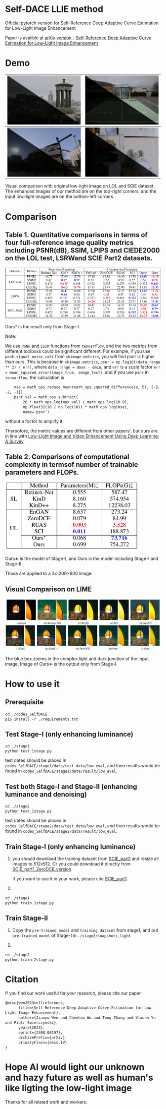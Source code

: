 # Self-DACE LLIE method
Official pytorch version for Self-Reference Deep Adaptive Curve Estimation for Low-Light Image Enhancement

Paper is avalible at [arXiv version - Self-Reference Deep Adaptive Curve Estimation for Low-Light Image Enhancement](https://arxiv.org/pdf/2308.08197.pdf)

# Demo
![demo_1](demo4git/demo1.png) | ![demo_2](demo4git/demo2.png) 
---|---
![demo_3](demo4git/demo3.png) | ![demo_4](demo4git/demo4.png) 

Visual comparison with original low-light image
on LOL and SCIE dataset. The enhanced images of our
method are on the top-right corners, and the input low-light
images are on the bottom-left corners.

# Comparison
## Table 1. Quantitative comparisons in terms of four full-reference image quality metrics including PSNR(dB), SSIM, LPIPS and CIEDE2000 on the LOL test, LSRWand SCIE Part2 datasets.
![metrics](demo4git/com1.png) 

Ours* is the result only from Stage-I.

Note: 

We use `PSNR` and `SSIM` functions from `tenosrflow`, and the two metrics from different toolboxs could be significant different.
For example, if you use `peak_signal_noise_rati` from `skimage.metrics`, you will find psnr is higher than ours. 
This is because in `skimage.metrics`, `psnr = np.log10((data_range ** 2) / err)`, where `data_range = dmax - dmin`, and `err` is a scale factor `err = mean_squared_error(image_true, image_test)`,
and if you use `psnr` in `tensorflow`, the calculation is 
```
    mse = math_ops.reduce_mean(math_ops.squared_difference(a, b), [-3, -2, -1])
    psnr_val = math_ops.subtract(
        20 * math_ops.log(max_val) / math_ops.log(10.0),
        np.float32(10 / np.log(10)) * math_ops.log(mse),
        name='psnr')
```
without a foctor to amplify it.

Thereofore, the metric values are different from other papers', but ours are in line with [Low-Light Image and Video Enhancement Using Deep Learning: A Survey](https://github.com/Li-Chongyi/Lighting-the-Darkness-in-the-Deep-Learning-Era-Open).

## Table 2. Comparisons of computational complexity in termsof number of trainable parameters and FLOPs.
![size](demo4git/com2.png) 

Ours∗ is the model of Stage-I, and Ours is the model including Stage-I and Stage-II.

Those are applied to a 3x1200×900 image.

## Visual Comparison on LIME
![vscom](demo4git/visual.png)

The blue box zooms in the complex light and dark junction of the input image.
Image of Ours∗ is the output only from Stage-I.

# How to use it
## Prerequisite
```
cd ./codes_SelfDACE
pip install -r ./requirements.txt
```

## Test Stage-I (only enhancing luminance)
```
cd ./stage1
python test_1stage.py
```
test dates should be placed in `codes_SelfDACE/stage1/data/test_data/low_eval`,
and then results would be found in `codes_SelfDACE/stage1/data/result/low_eval`.

## Test both Stage-I and Stage-II (enhancing luminance and denoising)
```
cd ./stage2
python test_1stage.py
```
test dates should be placed in `codes_SelfDACE/stage2/data/test_data/low_eval`,
and then results would be found in `codes_SelfDACE/stage2/data/result/low_eval`.

## Train Stage-I (only enhancing luminance)
1. you should download the training dataset from [SCIE_part1](https://github.com/csjcai/SICE) and resize all images to 512x512.
   Or you could download it directly from [SCIE_part1_ZeroDCE_version](https://github.com/Developer-Zer0/ZeroDCE).

   If you want to use it in your work, please cite [SCIE_part1](https://github.com/csjcai/SICE).

3.
```
cd ./stage1
python train_1stage.py
```

## Train Stage-II

1. Copy the `pre-trained model` and `training dataset` from stage1, and put `pre-trained model` of Stage-I in `./stage2/snapshots_light`

2. 
```
cd ./stage2
python train_2stage.py
```

# Citation
If you find our work useful for your research, please cite our paper
```
@misc{wen2023selfreference,
      title={Self-Reference Deep Adaptive Curve Estimation for Low-Light Image Enhancement}, 
      author={Jianyu Wen and Chenhao Wu and Tong Zhang and Yixuan Yu and Piotr Swierczynski},
      year={2023},
      eprint={2308.08197},
      archivePrefix={arXiv},
      primaryClass={eess.IV}
}
```
# Hope AI would light our unknown and hazy future as well as human's like ligting the low-light image
Thanks for all related work and workers.
